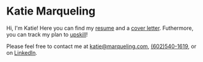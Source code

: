 # Katie Marqueling
Hi, I'm Katie! Here you can find my 
[resume](https://github.com/katiemarqueling/Career/blob/main/Resume.md) and a 
[cover letter](https://github.com/katiemarqueling/Career/blob/main/CoverLetter.md). Futhermore, you can track my plan to [upskill](https://github.com/katiemarqueling/Career/blob/main/UpskillChecklist.md)!

Please feel free to contact me at katie@marqueling.com, <a href="tel:+16025401619"> (602)540-1619</a>, or on 
[LinkedIn](https://www.linkedin.com/in/katiemarqueling/).